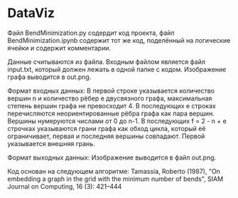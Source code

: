 # DataViz

Файл BendMinimization.py содердит код проекта, файл BendMinimization.ipynb содержит тот же код, поделённый на логические ячейки и содержит комментарии.

Данные считываются из файла. Входным файлом является файл input.txt, который должен лежать в одной папке с кодом. Изображение графа выводится в out.png.

Формат входных данных:
В первой строке указывается количество вершин n и количество рёбер e двусвязного графа, максимальная степень вершин графа не превосходит 4. В последующих e строках перечисляются неориентированные рёбра графа как пара вершин. Вершины нумеруются числами от 0 до n-1. В последующих f = 2 - n + e строчках указываются грани графа как обход цикла, который её ограничивает, первая и последняя вершины совпадают. Первой указывается внешняя грань.

Формат выходных данных:
Изображение выводится в файл out.png.

Код основан на следующем алгоритме: Tamassia, Roberto (1987), "On embedding a graph in the grid with the minimum number of bends", SIAM Journal on Computing, 16 (3): 421–444 
